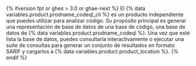 {% ifversion fpt or ghes > 3.0 or ghae-next %}
El {% data variables.product.prodname_codeql_cli %} es un producto independiente que puedes utilizar para analizar código. Su propósito principal es generar una representación de base de datos de una base de código, una base de datos de {% data variables.product.prodname_codeql %}. Una vez que esté lista la base de datos, puedes consultarla interactivamente o ejecutar una suite de consultas para generar un conjunto de resultados en formato SARIF y cargarlos a {% data variables.product.product_location %}.
{% endif %}
